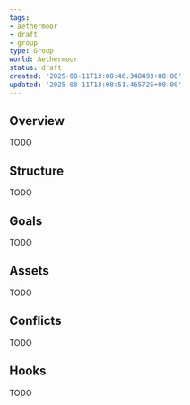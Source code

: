 ```yaml
---
tags:
- aethermoor
- draft
- group
type: Group
world: Aethermoor
status: draft
created: '2025-08-11T13:08:46.348493+00:00'
updated: '2025-08-11T13:08:51.465725+00:00'
---
```



## Overview

TODO
## Structure

TODO
## Goals

TODO
## Assets

TODO
## Conflicts

TODO
## Hooks

TODO
